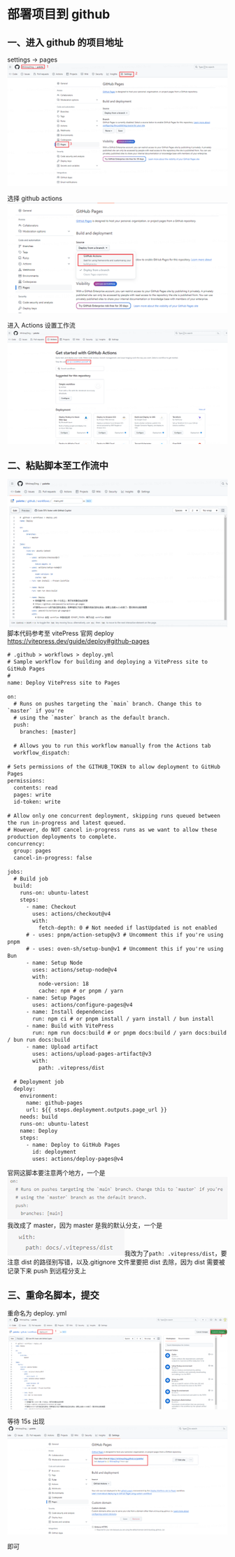 # 部署项目到 github

## 一、进入 github 的项目地址

settings -> pages
![alt text](image-2.png)

选择 github actions
![alt text](image-3.png)

进入 Actions 设置工作流
![alt text](image-4.png)

## 二、粘贴脚本至工作流中

![alt text](image-5.png)
脚本代码参考至 vitePress 官网 deploy
https://vitepress.dev/guide/deploy#github-pages

```
# .github > workflows > deploy.yml
# Sample workflow for building and deploying a VitePress site to GitHub Pages
#
name: Deploy VitePress site to Pages

on:
  # Runs on pushes targeting the `main` branch. Change this to `master` if you're
  # using the `master` branch as the default branch.
  push:
    branches: [master]

  # Allows you to run this workflow manually from the Actions tab
  workflow_dispatch:

# Sets permissions of the GITHUB_TOKEN to allow deployment to GitHub Pages
permissions:
  contents: read
  pages: write
  id-token: write

# Allow only one concurrent deployment, skipping runs queued between the run in-progress and latest queued.
# However, do NOT cancel in-progress runs as we want to allow these production deployments to complete.
concurrency:
  group: pages
  cancel-in-progress: false

jobs:
  # Build job
  build:
    runs-on: ubuntu-latest
    steps:
      - name: Checkout
        uses: actions/checkout@v4
        with:
          fetch-depth: 0 # Not needed if lastUpdated is not enabled
      # - uses: pnpm/action-setup@v3 # Uncomment this if you're using pnpm
      # - uses: oven-sh/setup-bun@v1 # Uncomment this if you're using Bun
      - name: Setup Node
        uses: actions/setup-node@v4
        with:
          node-version: 18
          cache: npm # or pnpm / yarn
      - name: Setup Pages
        uses: actions/configure-pages@v4
      - name: Install dependencies
        run: npm ci # or pnpm install / yarn install / bun install
      - name: Build with VitePress
        run: npm run docs:build # or pnpm docs:build / yarn docs:build / bun run docs:build
      - name: Upload artifact
        uses: actions/upload-pages-artifact@v3
        with:
          path: .vitepress/dist

  # Deployment job
  deploy:
    environment:
      name: github-pages
      url: ${{ steps.deployment.outputs.page_url }}
    needs: build
    runs-on: ubuntu-latest
    name: Deploy
    steps:
      - name: Deploy to GitHub Pages
        id: deployment
        uses: actions/deploy-pages@v4
```

官网这脚本要注意两个地方，一个是![alt text](image-7.png)我改成了 master，因为 master 是我的默认分支，一个是![alt text](image-8.png)我改为了`path: .vitepress/dist`，要注意 dist 的路径别写错，以及.gitignore 文件里要把 dist 去除，因为 dist 需要被记录下来 push 到远程分支上

## 三、重命名脚本，提交

重命名为 deploy. yml
![alt text](image-6.png)

等待 15s 出现
![alt text](image-9.png)

即可

